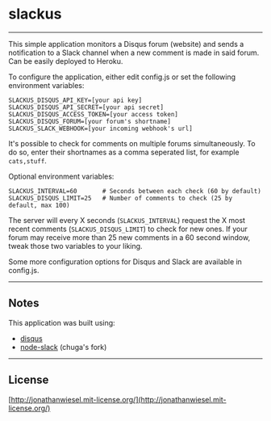 # slackus

***

This simple application monitors a Disqus forum (website) and sends a
notification to a Slack channel when a new comment is made in said forum.
Can be easily deployed to Heroku.

To configure the application, either edit config.js or set the following
environment variables:

```
SLACKUS_DISQUS_API_KEY=[your api key]
SLACKUS_DISQUS_API_SECRET=[your api secret]
SLACKUS_DISQUS_ACCESS_TOKEN=[your access token]
SLACKUS_DISQUS_FORUM=[your forum's shortname]
SLACKUS_SLACK_WEBHOOK=[your incoming webhook's url]
```

It's possible to check for comments on multiple forums simultaneously. To do so,
enter their shortnames as a comma seperated list, for example `cats,stuff`.

Optional environment variables:

```
SLACKUS_INTERVAL=60       # Seconds between each check (60 by default)
SLACKUS_DISQUS_LIMIT=25   # Number of comments to check (25 by default, max 100)
```

The server will every X seconds (`SLACKUS_INTERVAL`) request the X most recent
comments (`SLACKUS_DISQUS_LIMIT`) to check for new ones. If your forum may
receive more than 25 new comments in a 60 second window, tweak those two
variables to your liking.

Some more configuration options for Disqus and Slack are available in config.js.


***

## Notes

This application was built using:
* [disqus](https://github.com/hay/node-disqus)
* [node-slack](https://github.com/chuga/node-slack) (chuga's fork)

***

## License

[http://jonathanwiesel.mit-license.org/](http://jonathanwiesel.mit-license.org/)

